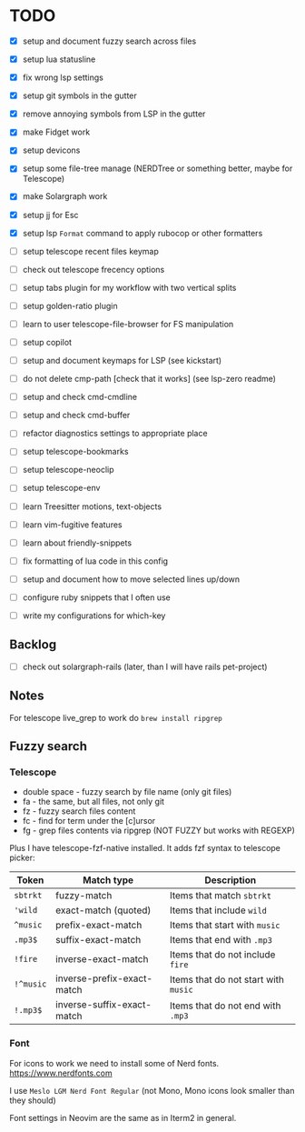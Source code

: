 # TODO
- [x] setup and document fuzzy search across files
- [x] setup lua statusline
- [x] fix wrong lsp settings
- [x] setup git symbols in the gutter
- [x] remove annoying symbols from LSP in the gutter
- [x] make Fidget work 
- [x] setup devicons
- [x] setup some file-tree manage (NERDTree or something better, maybe for Telescope)
- [x] make Solargraph work
- [x] setup jj for Esc
- [x] setup lsp `Format` command to apply rubocop or other formatters
- [ ] setup telescope recent files keymap
- [ ] check out telescope frecency options
- [ ] setup tabs plugin for my workflow with two vertical splits
- [ ] setup golden-ratio plugin
- [ ] learn to user telescope-file-browser for FS manipulation

- [ ] setup copilot

- [ ] setup and document keymaps for LSP (see kickstart)
- [ ] do not delete cmp-path [check that it works] (see lsp-zero readme)
- [ ] setup and check cmd-cmdline
- [ ] setup and check cmd-buffer
- [ ] refactor diagnostics settings to appropriate place
- [ ] setup telescope-bookmarks
- [ ] setup telescope-neoclip
- [ ] setup telescope-env


- [ ] learn Treesitter motions, text-objects
- [ ] learn vim-fugitive features

- [ ] learn about friendly-snippets
- [ ] fix formatting of lua code in this config
- [ ] setup and document how to move selected lines up/down
- [ ] configure ruby snippets that I often use
- [ ] write my configurations for which-key

## Backlog
- [ ] check out solargraph-rails (later, than I will have rails pet-project)

## Notes
For telescope live_grep to work do `brew install ripgrep`

## Fuzzy search

### Telescope
- double space - fuzzy search by file name (only git files)
- <leader>fa - the same, but all files, not only git 
- <leader>fz - fuzzy search files content
- <leader>fc - find for term under the [c]ursor 
- <leader>fg - grep files contents via ripgrep (NOT FUZZY but works with REGEXP)

Plus I have telescope-fzf-native installed. It adds fzf syntax to telescope picker:

| Token     | Match type                 | Description                          |
| --------- | -------------------------- | ------------------------------------ |
| `sbtrkt`  | fuzzy-match                | Items that match `sbtrkt`            |
| `'wild`   | exact-match (quoted)       | Items that include `wild`            |
| `^music`  | prefix-exact-match         | Items that start with `music`        |
| `.mp3$`   | suffix-exact-match         | Items that end with `.mp3`           |
| `!fire`   | inverse-exact-match        | Items that do not include `fire`     |
| `!^music` | inverse-prefix-exact-match | Items that do not start with `music` |
| `!.mp3$`  | inverse-suffix-exact-match | Items that do not end with `.mp3`    |

### Font
For icons to work we need to install some of Nerd fonts. https://www.nerdfonts.com

I use `Meslo LGM Nerd Font Regular` (not Mono, Mono icons look smaller than they should)

Font settings in Neovim are the same as in Iterm2 in general.
